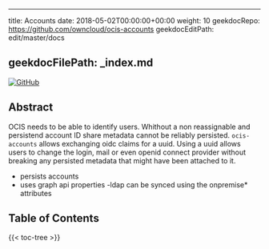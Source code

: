 * * *

title: Accounts
date: 2018-05-02T00:00:00+00:00
weight: 10
geekdocRepo: <https://github.com/owncloud/ocis-accounts>
geekdocEditPath: edit/master/docs

## geekdocFilePath: \_index.md

[![GitHub](https://img.shields.io/github/license/owncloud/ocis-hello)](https://github.com/owncloud/ocis-hello/blob/master/LICENSE)

## Abstract

OCIS needs to be able to identify users. Whithout a non reassignable and persistend account ID share metadata cannot be reliably persisted. `ocis-accounts` allows exchanging oidc claims for a uuid. Using a uuid allows users to change the login, mail or even openid connect provider without breaking any persisted metadata that might have been attached to it.

-   persists accounts
-   uses graph api properties
    \-ldap can be synced using the onpremise\* attributes

## Table of Contents

{{&lt; toc-tree >}}
